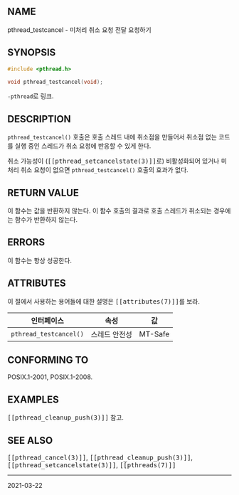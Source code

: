 ## NAME

pthread_testcancel - 미처리 취소 요청 전달 요청하기

## SYNOPSIS

```c
#include <pthread.h>

void pthread_testcancel(void);
```

`-pthread`로 링크.

## DESCRIPTION

`pthread_testcancel()` 호출은 호출 스레드 내에 취소점을 만들어서 취소점 없는 코드를 실행 중인 스레드가 취소 요청에 반응할 수 있게 한다.

취소 가능성이 (<tt>[[pthread_setcancelstate(3)]]</tt>로) 비활성화되어 있거나 미처리 취소 요청이 없으면 `pthread_testcancel()` 호출의 효과가 없다.

## RETURN VALUE

이 함수는 값을 반환하지 않는다. 이 함수 호출의 결과로 호출 스레드가 취소되는 경우에는 함수가 반환하지 않는다.

## ERRORS

이 함수는 항상 성공한다.

## ATTRIBUTES

이 절에서 사용하는 용어들에 대한 설명은 <tt>[[attributes(7)]]</tt>를 보라.

| 인터페이스 | 속성 | 값 |
| --- | --- | --- |
| `pthread_testcancel()` | 스레드 안전성 | MT-Safe |

## CONFORMING TO

POSIX.1-2001, POSIX.1-2008.

## EXAMPLES

<tt>[[pthread_cleanup_push(3)]]</tt> 참고.

## SEE ALSO

<tt>[[pthread_cancel(3)]]</tt>, <tt>[[pthread_cleanup_push(3)]]</tt>, <tt>[[pthread_setcancelstate(3)]]</tt>, <tt>[[pthreads(7)]]</tt>

----

2021-03-22
